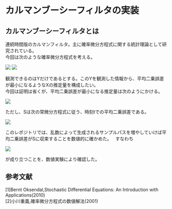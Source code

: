 # カルマンブーシーフィルタの実装
## カルマンブーシーフィルタとは
連続時間版のカルマンフィルタ。主に確率微分方程式に関する統計理論として研究されている。   
今回は次のような確率微分方程式を考える。

<img src="https://latex.codecogs.com/gif.latex?dX_t=FX_t&space;dt&plus;C&space;dW_t" />
<img src="https://latex.codecogs.com/gif.latex?dY_t=GX_t&space;dt&plus;D&space;dW^*_t" />

観測できるのはYだけであるとする。このYを観測した情報から、平均二乗誤差が最小になるようなXの推定量を構成したい。  
今回は証明は省くが、平均二乗誤差が最小になる推定量は次のようにかける。

<img src="https://latex.codecogs.com/gif.latex?d\hat{X}_t=(F-\frac{G^2S_t}{D^2})\hat{X}_tdt+\frac{GS_t}{D^2}dY_t" />

ただし、Sは次の常微分方程式に従う、時刻tでの平均二乗誤差である。

<img src="https://latex.codecogs.com/gif.latex?S'_t=-\frac{G^2S^2_t}{D^2}+2FS+C^2" />

このレポジトリでは、乱数によって生成されるサンプルパスを増やしていけば平均二乗誤差がSに収束することを数値的に確かめた。    
すなわち

<img src="https://latex.codecogs.com/gif.latex?E[|X_t-\hat{X}_t|^2]=S_t" />

が成り立つことを、数値実験により確認した。
## 参考文献
[1]Bernt Oksendal,Stochastic Differential Equations: An Introduction with Applications(2010)  
[2]小川重義,確率微分方程式の数値解法(2001)

